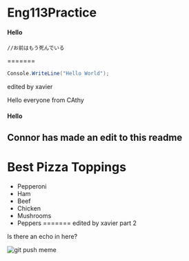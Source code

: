 # Eng113Practice
#### Hello

`//お前はもう死んでいる`

=======
```csharp
Console.WriteLine("Hello World");
```
edited by xavier

Hello everyone from CAthy
#### Hello

## Connor has made an edit to this readme
# Best Pizza Toppings
- Pepperoni
- Ham
- Beef
- Chicken
- Mushrooms
- Peppers
=======
edited by xavier part 2

Is there an echo in here?

![git push meme](https://memegenerator.net/img/instances/56321496.jpg)



